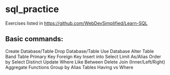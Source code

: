 # sql_practice

Exercises listed in https://github.com/WebDevSimplified/Learn-SQL

## Basic commands:
Create Database/Table
Drop Database/Table
Use Database
Alter Table
Band Table
Primary Key
Foreign Key
Insert into
Select
Limit
As/Alias
Order by
Select Distinct
Update
Where
Like
Between
Delete
Join (Inner/Left/Right)
Aggregate Functions
Group by
Alias Tables
Having vs Where



